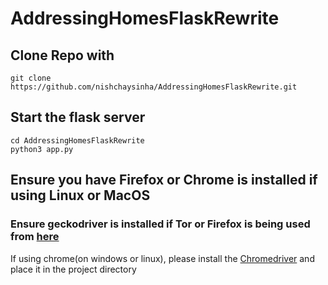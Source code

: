 # AddressingHomesFlaskRewrite
## Clone Repo with

```
git clone https://github.com/nishchaysinha/AddressingHomesFlaskRewrite.git
```
## Start the flask server

```
cd AddressingHomesFlaskRewrite
python3 app.py
```

## Ensure you have Firefox or Chrome is installed if using Linux or MacOS
### Ensure geckodriver is installed if Tor or Firefox is being used from [here](https://github.com/mozilla/geckodriver/releases "Geckodriver")

If using chrome(on windows or linux), please install the [Chromedriver](https://chromedriver.chromium.org/downloads "Chromedriver") and place it in the project directory
